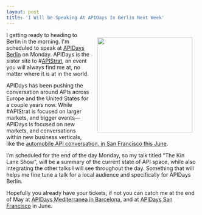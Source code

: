 ```yaml
---
layout: post
title: 'I Will Be Speaking At APIDays In Berlin Next Week'
---
```

<p><a href="http://berlin.apidays.io/"><img style="padding: 15px;" src="https://s3.amazonaws.com/kinlane-productions/events/api-days-berlin/apidays-berlin.png" alt="" width="250" align="right" /></a></p>
<p>I getting ready to heading to Berlin in the morning. I'm scheduled to speak at <a href="http://berlin.apidays.io/">APIDays Berlin</a> on Monday. APIDays is the sister site to #<a href="http://apistrategyconference.com/">APIStrat</a>, an event you will always find me at, no matter where it is at in the world.</p>
<p>APIDays has been pushing the conversation around APIs across Europe and the United States for a couple years now. While #APIStrat is focused on larger markets, and bigger events&mdash;APIDays is focused on new markets, and conversations within new business verticals, like the <a href="http://sf.apidays.io/">automobile API conversation, in San Francisco this June</a>.</p>
<p>I&rsquo;m scheduled for the end of the day Monday, so my talk titled &ldquo;The Kin Lane Show&rdquo;, will be a summary of the current state of API space, while also integrating the other talks I will see throughout the day. Something that will helps me fine tune a talk for a local audience and specifically for APIDays Berlin.</p>
<p>Hopefully you already have your tickets, if not you can catch me at the end of May at <a href="http://mediterranea.apidays.io/">APIDays Mediterranea in Barcelona</a>, and at <a href="http://sf.apidays.io/">APIDays San Francisco</a> in June.</p>